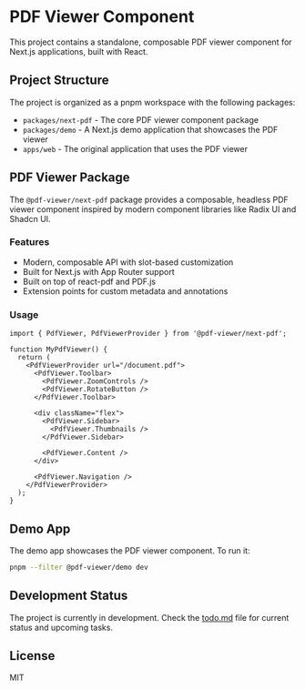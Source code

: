 # PDF Viewer Component

This project contains a standalone, composable PDF viewer component for Next.js applications, built with React.

## Project Structure

The project is organized as a pnpm workspace with the following packages:

- `packages/next-pdf` - The core PDF viewer component package
- `packages/demo` - A Next.js demo application that showcases the PDF viewer
- `apps/web` - The original application that uses the PDF viewer

## PDF Viewer Package

The `@pdf-viewer/next-pdf` package provides a composable, headless PDF viewer component inspired by modern component libraries like Radix UI and Shadcn UI.

### Features

- Modern, composable API with slot-based customization
- Built for Next.js with App Router support
- Built on top of react-pdf and PDF.js
- Extension points for custom metadata and annotations

### Usage

```tsx
import { PdfViewer, PdfViewerProvider } from '@pdf-viewer/next-pdf';

function MyPdfViewer() {
  return (
    <PdfViewerProvider url="/document.pdf">
      <PdfViewer.Toolbar>
        <PdfViewer.ZoomControls />
        <PdfViewer.RotateButton />
      </PdfViewer.Toolbar>
      
      <div className="flex">
        <PdfViewer.Sidebar>
          <PdfViewer.Thumbnails />
        </PdfViewer.Sidebar>
        
        <PdfViewer.Content />
      </div>
      
      <PdfViewer.Navigation />
    </PdfViewerProvider>
  );
}
```

## Demo App

The demo app showcases the PDF viewer component. To run it:

```bash
pnpm --filter @pdf-viewer/demo dev
```

## Development Status

The project is currently in development. Check the [todo.md](./todo.md) file for current status and upcoming tasks.

## License

MIT